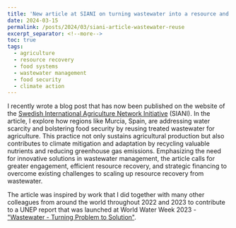 ```yaml
---
title: 'New article at SIANI on turning wastewater into a resource and how this contributes to food security and climate action'
date: 2024-03-15
permalink: /posts/2024/03/siani-article-wastewater-reuse
excerpt_separator: <!--more-->
toc: true
tags:
  - agriculture
  - resource recovery
  - food systems
  - wastewater management
  - food security
  - climate action
---
```


I recently wrote a blog post that has now been published on the website of the [Swedish International Agriculture Network Initiative](https://www.siani.se/blog/turning-wastewater-into-a-resource-a-key-to-food-security-and-climate-action/) (SIANI). In the article, I explore how regions like Murcia, Spain, are addressing water scarcity and bolstering food security by reusing treated wastewater for agriculture. This practice not only sustains agricultural production but also contributes to climate mitigation and adaptation by recycling valuable nutrients and reducing greenhouse gas emissions. Emphasizing the need for innovative solutions in wastewater management, the article calls for greater engagement, efficient resource recovery, and strategic financing to overcome existing challenges to scaling up resource recovery from wastewater.

<!--more-->

The article was inspired by work that I did together with many other colleagues from around the world throughout 2022 and 2023 to contribute to a UNEP report that was launched at World Water Week 2023 - ["Wastewater - Turning Problem to Solution"](https://www.unep.org/resources/report/wastewater-turning-problem-solution).
